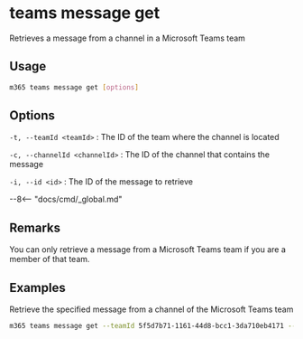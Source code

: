 # teams message get

Retrieves a message from a channel in a Microsoft Teams team

## Usage

```sh
m365 teams message get [options]
```

## Options

`-t, --teamId <teamId>`
: The ID of the team where the channel is located

`-c, --channelId <channelId>`
: The ID of the channel that contains the message

`-i, --id <id>`
: The ID of the message to retrieve

--8<-- "docs/cmd/_global.md"

## Remarks

You can only retrieve a message from a Microsoft Teams team if you are a member of that team.

## Examples

Retrieve the specified message from a channel of the Microsoft Teams team

```sh
m365 teams message get --teamId 5f5d7b71-1161-44d8-bcc1-3da710eb4171 --channelId 19:88f7e66a8dfe42be92db19505ae912a8@thread.skype --id 1540747442203
```
